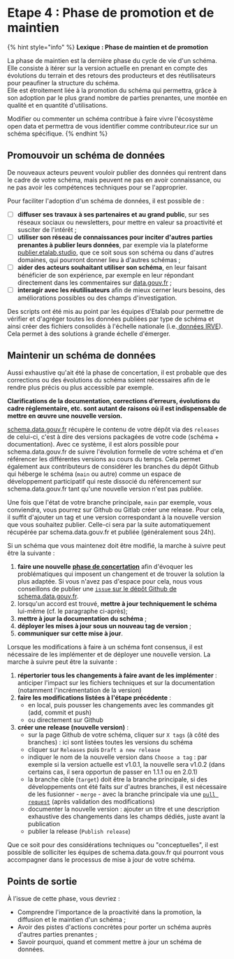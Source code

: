# Etape 4 : Phase de promotion et de maintien

{% hint style="info" %}
**Lexique : Phase de maintien et de promotion**

La phase de maintien est la dernière phase du cycle de vie d'un schéma. Elle consiste à itérer sur la version actuelle en prenant en compte des évolutions du terrain et des retours des producteurs et des réutilisateurs pour peaufiner la structure du schéma. \
Elle est étroitement liée à la promotion du schéma qui permettra, grâce à son adoption par le plus grand nombre de parties prenantes, une montée en qualité et en quantité d'utilisations.



Modifier ou commenter un schéma contribue à faire vivre l'écosystème open data et permettra de vous identifier comme contributeur.rice sur un schéma spécifique.
{% endhint %}

## Promouvoir un schéma de données <a href="#promouvoir-votre-schema-de-donnees" id="promouvoir-votre-schema-de-donnees"></a>

De nouveaux acteurs peuvent vouloir publier des données qui rentrent dans le cadre de votre schéma, mais peuvent ne pas en avoir connaissance, ou ne pas avoir les compétences techniques pour se l'approprier.

Pour faciliter l'adoption d'un schéma de données, il est possible de :&#x20;

* [ ] **diffuser ses travaux à ses partenaires et au grand public**, sur ses réseaux sociaux ou newsletters, pour mettre en valeur sa proactivité et susciter de l'intérêt ;
* [ ] **utiliser son réseau de connaissances pour inciter d'autres parties prenantes à publier leurs données**, par exemple via la plateforme [publier.etalab.studio](https://publier.etalab.studio/), que ce soit sous son schéma ou dans d'autres domaines, qui pourront donner lieu à d'autres schémas ;
* [ ] **aider des acteurs souhaitant utiliser son schéma**, en leur faisant bénéficier de son expérience, par exemple en leur répondant directement dans les commentaires sur [data.gouv.fr](https://www.data.gouv.fr/) ;
* [ ] **interagir avec les réutilisateurs** afin de mieux cerner leurs besoins, des améliorations possibles ou des champs d'investigation.

Des scripts ont été mis au point par les équipes d'Etalab pour permettre de vérifier et d'agréger toutes les données publiées par type de schéma et ainsi créer des fichiers consolidés à l'échelle nationale (i.e.[ données IRVE](https://www.data.gouv.fr/fr/datasets/fichier-consolide-des-bornes-de-recharge-pour-vehicules-electriques/)). Cela permet à des solutions à grande échelle d'émerger.&#x20;

## Maintenir un schéma de données <a href="#maintenir-votre-schema-de-donnees" id="maintenir-votre-schema-de-donnees"></a>

Aussi exhaustive qu'ait été la phase de concertation, il est probable que des corrections ou des évolutions du schéma soient nécessaires afin de le rendre plus précis ou plus accessible par exemple.&#x20;

**Clarifications de la documentation, corrections d’erreurs, évolutions du cadre réglementaire, etc. sont autant de raisons où il est indispensable de mettre en œuvre une nouvelle version.**

[schema.data.gouv.fr](https://schema.data.gouv.fr/) récupère le contenu de votre dépôt via des `releases` de celui-ci, c'est à dire des versions packagées de votre code (schéma + documentation). Avec ce système, il est alors possible pour schema.data.gouv.fr de suivre l'évolution formelle de votre schéma et d'en référencer les différentes versions au cours du temps. Cela permet également aux contributeurs de considérer les branches du dépôt Github qui héberge le schéma (`main` ou autre) comme un espace de développement participatif qui reste dissocié du référencement sur schema.data.gouv.fr tant qu'une nouvelle version n'est pas publiée.

Une fois que l'état de votre branche principale, `main` par exemple, vous conviendra, vous pourrez sur Github ou Gitlab créer une release. Pour cela, il suffit d'ajouter un tag et une version correspondant à la nouvelle version que vous souhaitez publier. Celle-ci sera par la suite automatiquement récupérée par schema.data.gouv.fr et publiée (généralement sous 24h).

Si un schéma que vous maintenez doit être modifié, la marche à suivre peut être la suivante :&#x20;

1. **faire une nouvelle** [**phase de concertation**](https://guides.etalab.gouv.fr/producteurs-schemas/phase-concertation) afin d'évoquer les problématiques qui imposent un changement et de trouver la solution la plus adaptée. Si vous n'avez pas d'espace pour cela, nous vous conseillons de publier une [`issue` sur le dépôt Github de schema.data.gouv.fr](https://github.com/etalab/schema.data.gouv.fr/issues).
2. lorsqu'un accord est trouvé, **mettre à jour techniquement le schéma** lui-même (cf. le paragraphe ci-après);
3. **mettre à jour la documentation du schéma** ;
4. **déployer les mises à jour sous un nouveau tag de version** ;
5. **communiquer sur cette mise à jour**.

Lorsque les modifications à faire à un schéma font consensus, il est nécessaire de les implémenter et de déployer une nouvelle version. La marche à suivre peut être la suivante :&#x20;

1. **répertorier tous les changements à faire avant de les implémenter** : anticiper l'impact sur les fichiers techniques et sur la documentation (notamment l'incrémentation de la version)
2. **faire les modifications listées à l'étape précédente** :
   * en local, puis pousser les changements avec les commandes git (add, commit et push)
   * ou directement sur Github
3. **créer une release (nouvelle version)** :
   * sur la page Github de votre schéma, cliquer sur `X tags` (à côté des branches) : ici sont listées toutes les versions du schéma
   * cliquer sur `Releases` puis `Draft a new release`
   * indiquer le nom de la nouvelle version dans `Choose a tag` : par exemple si la version actuelle est v1.0.1, la nouvelle sera v1.0.2 (dans certains cas, il sera opportun de passer en 1.1.1 ou en 2.0.1)
   * la branche cible (`target`) doit être la branche principale, si des développements ont été faits sur d'autres branches, il est nécessaire de les fusionner - `merge` - avec la branche principale via une [`pull request`](https://docs.github.com/fr/pull-requests) (après validation des modifications)
   * documenter la nouvelle version : ajouter un titre et une description exhaustive des changements dans les champs dédiés, juste avant la publication
   * publier la release (`Publish release`)

Que ce soit pour des considérations techniques ou "conceptuelles", il est possible de solliciter les équipes de schema.data.gouv.fr qui pourront vous accompagner dans le processus de mise à jour de votre schéma.

## Points de sortie <a href="#points-de-sortie" id="points-de-sortie"></a>

À l’issue de cette phase, vous devriez :

* Comprendre l'importance de la proactivité dans la promotion, la diffusion et le maintien d'un schéma ;
* Avoir des pistes d'actions concrètes pour porter un schéma auprès d'autres parties prenantes ;
* Savoir pourquoi, quand et comment mettre à jour un schéma de données.
